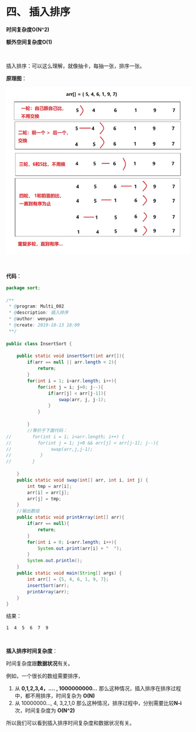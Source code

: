 # 四、 插入排序



**时间复杂度O(N^2)**

**额外空间复杂度O(1)**

<br>

插入排序：可以这么理解，就像抽卡，每抽一张，排序一张。

**原理图**：

![image](images/插入排序图.jpg)

<br>

**代码**：

```java
package sort;

/**
 * @program: Multi_002
 * @description: 插入排序
 * @author: wenyan
 * @create: 2019-10-13 18:09
 **/

public class InsertSort {

    public static void insertSort(int arr[]){
        if(arr == null || arr.length < 2){
            return;
        }
        for(int i = 1; i<arr.length; i++){
            for(int j = i; j>0; j--){
                if(arr[j] < arr[j-1]){
                    swap(arr, j, j-1);
                }
            }

        }
        //等价于下面代码：
//        for(int i = 1; i<arr.length; i++) {
//          for(int j = 1; j>0 && arr[j] < arr[j-1]; j--){
//               swap(arr,j,j-1);
//           }
//        }

    }
    public static void swap(int[] arr, int i, int j) {
        int tmp = arr[i];
        arr[i] = arr[j];
        arr[j] = tmp;
    }
    //输出数组
    public static void printArray(int[] arr){
        if(arr == null){
            return;
        }
        for(int i = 0; i<arr.length; i++){
            System.out.print(arr[i] + "  ");
        }
        System.out.println();
    }
    public static void main(String[] args) {
        int arr[] = {5, 4, 6, 1, 9, 7};
        insertSort(arr);
        printArray(arr);
    }
}
```

结果：

```
1  4  5  6  7  9  
```

<br>

**插入排序时间复杂度**：

时间复杂度跟**数据状况**有关。

例如，一个很长的数组需要排序，

1. 从  **0,1,2,3,4，.... , 1000000000...**  那么这种情况，插入排序在排序过程中，都不用排序，时间复杂为 **O(N)**
2. 从  10000000..., 4, 3,2,1,0  那么这种情况，排序过程中，分别需要比较**N-i**次，时间复杂度为 **O(N^2)**

所以我们可以看到插入排序时间复杂度和数据状况有关。

<br>

